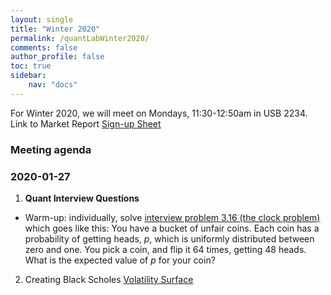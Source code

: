 ```yaml
---
layout: single
title: "Winter 2020"
permalink: /quantLabWinter2020/
comments: false
author_profile: false
toc: true
sidebar:
    nav: "docs"
---
```


For Winter 2020, we will meet on Mondays, 11:30-12:50am in USB 2234.
Link to Market Report [Sign-up Sheet](https://drive.google.com/open?id=16_e3mBSmYeCeqY5shdFUJueLelYQh1oSRzuYfmUc2_Y)

### Meeting agenda

### 2020-01-27
1. **Quant Interview Questions**
- Warm-up: individually, solve [interview problem 3.16 (the clock problem)](../files/quantTechnicalQuestions/quantTechnicalQuestions.pdf) which goes like this: 
You have a bucket of unfair coins. Each coin has a probability of getting
heads, $p$, which is uniformly distributed between zero and one. You pick a coin, and flip it 64 times, getting 48 heads. What is the expected value of $p$ for your coin?
 
2. Creating Black Scholes [Volatility Surface]()
